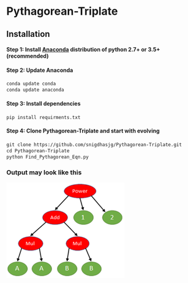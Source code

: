 # Pythagorean-Triplate
## Installation
#### Step 1: Install [Anaconda](https://www.anaconda.com/download/) distribution of python 2.7+ or 3.5+ (recommended)
#### Step 2: Update Anaconda
```
conda update conda
conda update anaconda
```
#### Step 3: Install dependencies
```
pip install requirments.txt
```
#### Step 4: Clone Pythagorean-Triplate and start with evolving
```
git clone https://github.com/snigdhasjg/Pythagorean-Triplate.git
cd Pythagorean-Triplate
python Find_Pythagorean_Eqn.py
```
### Output may look like this
<img height='250' src='https://github.com/snigdhasjg/Pythagorean-Triplate/blob/master/Image/fig.png' />
